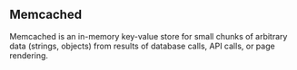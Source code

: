 ## Memcached

Memcached is an in-memory key-value store for small chunks of arbitrary data
(strings, objects) from results of database calls, API calls, or page rendering.